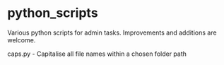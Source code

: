 # python_scripts
Various python scripts for admin tasks. Improvements and additions are welcome.

caps.py - Capitalise all file names within a chosen folder path
